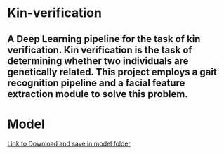 # Kin-verification
A Deep Learning pipeline for the task of kin verification.
Kin verification is the task of determining whether two individuals are genetically related. This project employs a gait recognition pipeline and a facial feature extraction module to solve this problem.
 ---
 # Model 
[Link to Download and save in model folder](https://drive.google.com/file/d/1bNoZkuI0TCqf_DV613SOAng3p6Y0Si6a/view?usp=sharing)